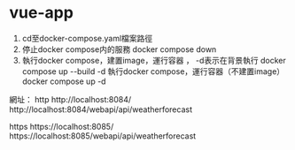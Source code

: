 # vue-app

1. cd至docker-compose.yaml檔案路徑
2. 停止docker compose内的服務
      docker compose down
3. 執行docker compose，建置image，運行容器 ， -d表示在背景執行
      docker compose up --build -d
   執行docker compose，運行容器（不建置image）
      docker compose up -d



網址：
http
    http://localhost:8084/
    http://localhost:8084/webapi/api/weatherforecast

https
    https://localhost:8085/
    https://localhost:8085/webapi/api/weatherforecast